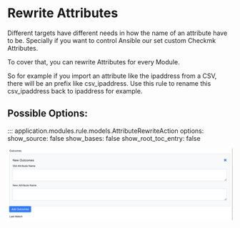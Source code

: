 # Rewrite Attributes

Different targets have different needs in how the name of an attribute have to be. Specially if you want to control Ansible our set custom Checkmk Attributes.

To cover that, you can rewrite Attributes for every Module. 

So for example if you import an attribute like the ipaddress from a CSV, there will be an prefix like csv_ipaddress. Use this rule to rename this csv_ipaddress back to ipaddress for example. 

## Possible Options:

::: application.modules.rule.models.AttributeRewriteAction
    options:
      show_source: false
      show_bases: false
      show_root_toc_entry: false

![](img/rewrite_action.png)


